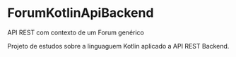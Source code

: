# ForumKotlinApiBackend
API REST com contexto de um Forum genérico

Projeto de estudos sobre a linguaguem Kotlin aplicado a API REST Backend.

